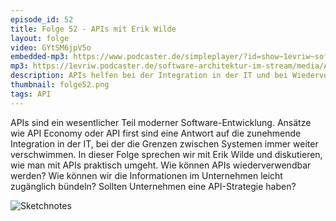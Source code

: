 ```yaml
---
episode_id: 52
title: Folge 52 - APIs mit Erik Wilde
layout: folge
video: GYtSM6jpV5o
embedded-mp3: https://www.podcaster.de/simpleplayer/?id=show~1evriw~software-architektur-im-stream~pod-8428699fa623bb2befd3fa0872&v=1615019909
mp3: https://1evriw.podcaster.de/software-architektur-im-stream/media/APIs.mp3
description: APIs helfen bei der Integration in der IT und bei Wiederverwendung.
thumbnail: folge52.png
tags: API
---
```


APIs sind ein wesentlicher Teil moderner Software-Entwicklung. Ansätze
wie API Economy oder API first sind eine Antwort auf die zunehmende
Integration in der IT, bei der die Grenzen zwischen Systemen immer
weiter verschwimmen. In dieser Folge sprechen wir mit Erik Wilde und
diskutieren, wie man mit APIs praktisch umgeht. Wie können APIs
wiederverwendbar werden? Wie können wir die Informationen im
Unternehmen leicht zugänglich bündeln? Sollten Unternehmen eine
API-Strategie haben?

![Sketchnotes](/sketchnotes/folge52.jpg)

